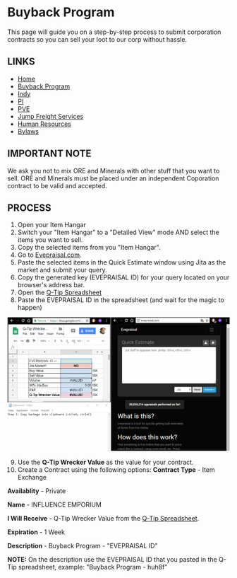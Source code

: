 # Buyback Program
This page will guide you on a step-by-step process to submit corporation contracts so you can sell your loot to our corp without hassle.

## LINKS
* [Home](README.md)
* [Buyback Program](Buyback.md)
* [Indy](Indy.md)
* [PI](PI.md)
* [PVE](PVE.md)
* [Jump Freight Services](JumpFreight.md)
* [Human Resources](HumanResources.md)
* [Bylaws](Bylaws.md)

## IMPORTANT NOTE
We ask you not to mix ORE and Minerals with other stuff that you want to sell.
ORE and Minerals must be placed under an independent Coporation contract to be valid and accepted.

## PROCESS
1. Open your Item Hangar
2. Switch your "Item Hangar" to a "Detailed View" mode AND select the items you want to sell.
3. Copy the selected items from you "Item Hangar".
4. Go to [Evepraisal.com](https://evepraisal.com/).
5. Paste the selected items in the Quick Estimate window using Jita as the market and submit your query.
6. Copy the generated key (EVEPRAISAL ID) for your query located on your browser's address bar.
7. Open the [Q-Tip Spreadsheet](https://docs.google.com/spreadsheets/d/1rv6fjyzQETQr7ImTrDPX-vCvUHph4A6CZrm_jYCT3XE/edit#gid=134055253)
8. Paste the EVEPRAISAL ID in the spreadsheet (and wait for the magic to happen)

![Example](buyback.gif)

9. Use the **Q-Tip Wrecker Value** as the value for your contract.
10. Create a Contract using the following options:
**Contract Type** - Item Exchange

**Availablity** - Private

**Name** - INFLUENCE EMPORIUM

**I Will Receive** - Q-Tip Wrecker Value from the [Q-Tip Spreadsheet](https://docs.google.com/spreadsheets/d/1rv6fjyzQETQr7ImTrDPX-vCvUHph4A6CZrm_jYCT3XE/edit#gid=134055253).

**Expiration** - 1 Week

**Description** - Buyback Program - "EVEPRAISAL ID"

**NOTE:** On the description use the EVEPRAISAL ID that you pasted in the Q-Tip spreadsheet, example: "Buyback Program - huh8f"
